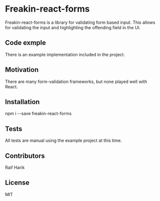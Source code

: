 # Freakin-react-forms

Freakin-react-forms is a library for validating form based input. This 
allows for validating the input and highlighting the offending field in
the UI.

## Code exmple
There is an example implementation included in the project.

## Motivation
There are many form-validation frameworks, but none played well with 
React.

## Installation
npm i --save freakin-react-forms

## Tests
All tests are manual using the example project at this time.

## Contributors
Raif Harik

## License
MIT
